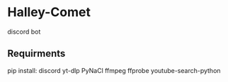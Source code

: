 # Halley-Comet
discord bot

## Requirments
pip install:
discord
yt-dlp
PyNaCl
ffmpeg
ffprobe
youtube-search-python
